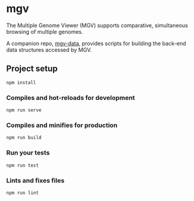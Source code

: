 # mgv

The Multiple Genome Viewer (MGV) supports comparative, simultaneous browsing of multiple genomes.

A companion repo, [mgv-data](https://github.com/mgijax/mgv-data), provides scripts for building the back-end data structures accessed by MGV.

## Project setup
```
npm install
```

### Compiles and hot-reloads for development
```
npm run serve
```

### Compiles and minifies for production
```
npm run build
```

### Run your tests
```
npm run test
```

### Lints and fixes files
```
npm run lint
```
